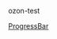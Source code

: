 o z o n - t e s t 

[ProgressBar]([https://alexeybachaev.github.io/bachaev-react-shop/](http://127.0.0.1:5500/))
